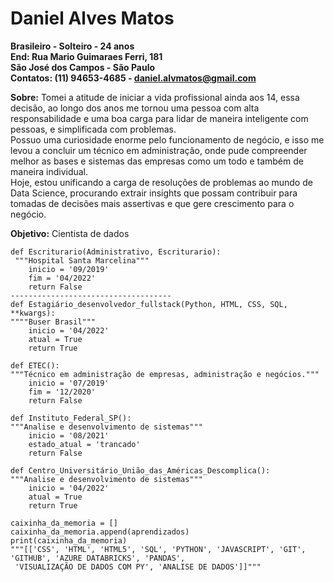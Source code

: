 # Daniel Alves Matos

**Brasileiro - Solteiro - 24 anos**<br>
**End: Rua Mario Guimaraes Ferri, 181**<br>
**São José dos Campos - São Paulo**<br>
**Contatos:  (11) 94653-4685 - daniel.alvmatos@gmail.com** 

**Sobre:**  Tomei a atitude de iniciar a vida profissional ainda aos 14, essa decisão, ao longo dos anos me tornou uma pessoa com alta responsabilidade e uma boa carga para lidar de maneira inteligente com pessoas, e simplificada com problemas.<br>
Possuo uma curiosidade enorme pelo funcionamento de negócio, e isso me levou a concluir um técnico em administração, onde pude compreender melhor as bases e sistemas das empresas como um todo e também de maneira individual.<br>
Hoje, estou unificando a carga de resoluções de problemas ao mundo de Data Science, procurando extrair insights que possam contribuir para tomadas de decisões mais assertivas e que gere crescimento para o negócio.


**Objetivo:** Cientista de dados





```{.py3 linenums="1" title="Experiência profissional"}
def Escriturario(Administrativo, Escriturario):
 """Hospital Santa Marcelina"""
    inicio = '09/2019'
    fim = '04/2022'
    return False
------------------------------------
def Estagiário_desenvolvedor_fullstack(Python, HTML, CSS, SQL, **kwargs):
""""Buser Brasil"""
    inicio = '04/2022'
    atual = True
    return True
```

```{.py3 linenums="12" title="Formação Acadêmica"}
def ETEC():
"""Técnico em administração de empresas, administração e negócios."""
    inicio = '07/2019'
    fim = '12/2020'
    return False

def Instituto_Federal_SP():
"""Analise e desenvolvimento de sistemas"""
    inicio = '08/2021'
    estado_atual = 'trancado'
    return False

def Centro_Universitário_União_das_Américas_Descomplica():
"""Analise e desenvolvimento de sistemas""" 
    inicio = '04/2022'
    atual = True
    return True
```

```{.py3 linenums="29" title="Competências"}
caixinha_da_memoria = []
caixinha_da_memoria.append(aprendizados)
print(caixinha_da_memoria)
"""[['CSS', 'HTML', 'HTML5', 'SQL', 'PYTHON', 'JAVASCRIPT', 'GIT', 
'GITHUB', 'AZURE DATABRICKS', 'PANDAS',
 'VISUALIZAÇÃO DE DADOS COM PY', 'ANALISE DE DADOS']]"""
```